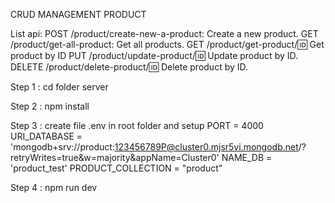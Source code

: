 CRUD MANAGEMENT PRODUCT

List api:
POST /product/create-new-a-product: Create a new product.
GET /product/get-all-product: Get all products.
GET /product/get-product/:id: Get product by ID
PUT /product/update-product/:id: Update product by ID.
DELETE /product/delete-product/:id: Delete product by ID.

Step 1 : cd folder server

Step 2 : npm install

Step 3 : create file .env in root folder and setup PORT = 4000
URI_DATABASE = 'mongodb+srv://product:123456789P@cluster0.mjsr5vi.mongodb.net/?retryWrites=true&w=majority&appName=Cluster0'
NAME_DB = 'product_test'
PRODUCT_COLLECTION = "product"

Step 4 : npm run dev
